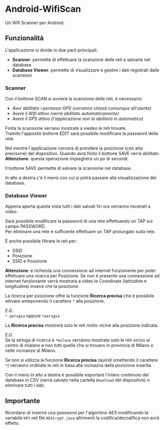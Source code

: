 # Android-WifiScan
Un Wifi Scanner per Android.

## Funzionalità

L'applicazione si divide in due parti principali:

* **Scanner**: permette di effettuare la scansione delle reti e salvarle nel database 
* **Database Viewer**: permette di visualizzare e gestire i dati registrati dalle scansioni

### Scanner

Con il bottone SCAN si avvierà la scansione delle reti, è necessario:

* _Aver abilitato i permessi GPS (verranno chiesti comunque all'utente)_
* _Avere il Wifi attivo (verrà abilitato automaticamente)_
* _Avere il GPS attivo (l'applicazione non lo abiliterà in automatico)_

Finita la scansione verrano mostrate a viedeo le reti trovate.<br>
Tramite l'apposito bottone EDIT sarà possibile modificare la password della rete.

Nel mentre l'applicazione cercerà di prendere la posizione (con alta precisone) del dispositivo. Quando avrà finito il bottone SAVE verrà abilitato.
**Attenzione**: questa operazione impiegherà un po di secondi.

Il bottone SAVE permette di salvare la scansione nel database.

In alto a destra c'è il menù con cui si potrà passare alla visualizzazione del database.

### Database Viewer

Appena aperta questa vista tutti i dati salvati fin ora verranno mostrati a video.

Sarà possibile modificare la password di una rete effettuando un TAP sul campo PASSWORD.<br>
Per eliminare una rete è sufficente effettuare un TAP prolungato sulla rete.

È anche possibile filtrare le reti per:

* SSID
* Posizione
* SSID e Posizione

**Attenzione**: è richiesta una connessione ad internet funzionante per poter effettuare una ricerca per Posizione. Se non è presente una connessione ad internet funzionante verrà mostrata a video le Coordinate (latitudine e longitudine) invece che la posizione.

La ricerca per posizione offre la funzione **Ricerca precisa** che è possibile attivare anteponendo il carattere `*` alla posizione.

_E.G._<br>
`* perugia` oppure `*perugia`

La **Ricerca precisa** mostrerà solo le reti molto vicine alla posizione indicata.

_E.G._<br>
Se la stringa di ricerca è `*milano` verranno mostrate solo le reti vicino al centro di mialano e non tutti quelle che si trovano in provincia di Milano o nelle vicinanze di Milano.

Se non si utilizza la funzione **Ricerca precisa** (quindi omettendo il carattere `*`) verranno ordinate le reti in basa alla vicinazna dalla posizione inserita.

Con il menù in alto a destra è possibile esportare l'intero contenuto del database in CSV (verrà salvato nella cartella `Download` del dispositivo) o eliminare tutti i dati.


## Importante

Ricordarsi di inserire una password per l'algoritmo AES modificando la variabile `KEY` nel file `AESCrypt.java` altrimenti la codifica/decodifica non avrà effetto.
